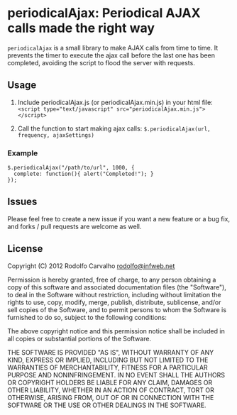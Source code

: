 # periodicalAjax: Periodical AJAX calls made the right way

`periodicalAjax` is a small library to make AJAX calls from time to time. It prevents the timer to execute the ajax call before the last one has been completed, avoiding the script to flood the server with requests.

## Usage

  1. Include periodicalAjax.js (or periodicalAjax.min.js) in your html file:
     `<script type="text/javascript" src="periodicalAjax.min.js"></script>`

  2. Call the function to start making ajax calls:
     `$.periodicalAjax(url, frequency, ajaxSettings)`

### Example

  ```
  $.periodicalAjax("/path/to/url", 1000, {
    complete: function(){ alert("Completed!"); }
  });
  ```
## Issues

Please feel free to create a new issue if you want a new feature or a bug fix, and forks / pull requests are welcome as well.

## License

Copyright (C) 2012 Rodolfo Carvalho <rodolfo@infweb.net>

Permission is hereby granted, free of charge, to any person obtaining a copy of this software and associated documentation files (the "Software"), to deal in the Software without restriction, including without limitation the rights to use, copy, modify, merge, publish, distribute, sublicense, and/or sell copies of the Software, and to permit persons to whom the Software is furnished to do so, subject to the following conditions:

The above copyright notice and this permission notice shall be included in all copies or substantial portions of the Software.

THE SOFTWARE IS PROVIDED "AS IS", WITHOUT WARRANTY OF ANY KIND, EXPRESS OR IMPLIED, INCLUDING BUT NOT LIMITED TO THE WARRANTIES OF MERCHANTABILITY, FITNESS FOR A PARTICULAR PURPOSE AND NONINFRINGEMENT. IN NO EVENT SHALL THE AUTHORS OR COPYRIGHT HOLDERS BE LIABLE FOR ANY CLAIM, DAMAGES OR OTHER LIABILITY, WHETHER IN AN ACTION OF CONTRACT, TORT OR OTHERWISE, ARISING FROM, OUT OF OR IN CONNECTION WITH THE SOFTWARE OR THE USE OR OTHER DEALINGS IN THE SOFTWARE.
